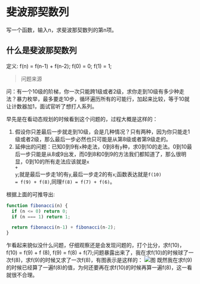 # 斐波那契数列

写一个函数，输入n，求斐波那契数列的第n项。

## 什么是斐波那契数列

  定义: f(n) = f(n-1) + f(n-2); f(0) = 0; f(1) = 1;

> 问题来源

问：有一个10级的阶梯，你一次只能跨1级或者2级，求你走到10级有多少种走法？暴力枚举，最多要走10步，循环遍历所有的可能行，加起来比较，等于10就让计数器加1，面试官听了想打人系列。

早先是在看动态规划的时候看到这个问题的，过程大概是这样的：

1. 假设你只差最后一步就走到10级，会是几种情况？只有两种，因为你只能走1级或者2级，那么最后一步必然也只可能是从第8级或者第9级走的。
2. 延伸出的问题：已知0到9有<code>x</code>种走法，0到8有<code>y</code>种，求0到10的走法。0到10最后一步只能是从8或9出发，而0到8和0到9的方法我们都知道了，那么很明显，0到10的所有走法应该就是<code>x + y</code>;就是最后一步走1的有<code>y</code>,最后一步走2的有<code>x</code>;函数表达就是<code>f(10) = f(9) + f(8)</code>,同理<code>f(8) = f(7) + f(6)</code>。

根据上面的可推导出:

```js
function fibonacci(n) {
  if (n <= 0) return 0;
  if (n === 1) return 1;

  return fibonacci(n-1) + fibonacci(n-2);
}
```

乍看起来貌似没什么问题，仔细观察还是会发现问题的，打个比分，求f(10)，f(10) = f(9) + f (8), f(9) = f(8) + f(7);问题暴露出来了，我在求f(10)的时候球了一次f(8)，求f(9)的时候又求了一次f(8)，有图表示是这样的：
![图](https://github.com/shiyangzhaoa/easy-tips/img/fibonacci.jpg)
既然我在求f(9)的时候已经算了一遍f(8)的值，为何还要再在求f(10)的时候再算一遍f(8)，这一看就很不合理。